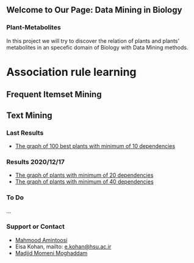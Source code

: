 ## Welcome to Our Page: Data Mining in Biology

### Plant-Metabolites

In this project we will try to discover the relation of plants and plants' metabolites in an specefic domain of Biology with Data Mining methods.

# Association rule learning
## Frequent Itemset Mining
## Text Mining

### Last Results
- [The graph of 100 best plants with minimum of 10 dependencies](/plant-metabolite/bestPlants_min_freq_10.html)

### Results 2020/12/17
- [The graph of plants with minimum of 20 dependencies](/plant-metabolite/20_metabolGraph.html)
- [The graph of plants with minimum of 40 dependencies](/plant-metabolite/40_metabolGraph.html)

### To Do
...

### Support or Contact

- [Mahmood Amintoosi](https://mamintoosi.github.io/)
- Eisa Kohan, mailto: e.kohan@hsu.ac.ir
- [Madjid Momeni Moghaddam](https://github.com/mamintoosi/MMM-Artistic-photoes)
